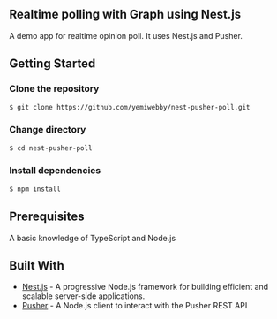 ## Realtime polling with Graph using Nest.js

A demo app for realtime opinion poll. It uses Nest.js and Pusher.

## Getting Started

### Clone the repository
```bash
$ git clone https://github.com/yemiwebby/nest-pusher-poll.git


```

### Change directory
```bash
$ cd nest-pusher-poll
```

### Install dependencies
```bash
$ npm install
```

## Prerequisites
A basic knowledge of TypeScript and Node.js

## Built With

* [Nest.js](https://nestjs.com/) - A progressive Node.js framework for building efficient and scalable server-side applications.
* [Pusher](https://pusher.com/) - A Node.js client to interact with the Pusher REST API